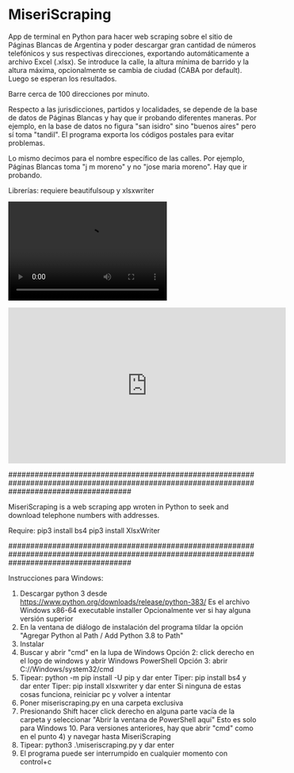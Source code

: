 # MiseriScraping
App de terminal en Python para hacer web scraping sobre el sitio de Páginas Blancas de Argentina y poder descargar gran cantidad de números telefónicos y sus respectivas direcciones, exportando automáticamente a archivo Excel (.xlsx). Se introduce la calle, la altura mínima de barrido y la altura máxima, opcionalmente se cambia de ciudad (CABA por default). Luego se esperan los resultados.

Barre cerca de 100 direcciones por minuto.

Respecto a las jurisdicciones, partidos y localidades, se depende de la base de datos de Páginas Blancas y hay que ir probando diferentes maneras. Por ejemplo, en la base de datos no figura "san isidro" sino "buenos aires" pero sí toma "tandil". El programa exporta los códigos postales para evitar problemas.

Lo mismo decimos para el nombre específico de las calles. Por ejemplo, Páginas Blancas toma "j m moreno" y no "jose maria moreno". Hay que ir probando.

Librerías: requiere beautifulsoup y xlsxwriter

<video src="https://www.youtube.com/embed/AJW4_3rtcoE" width="320" height="200" controls preload></video>
<iframe width="560" height="315" src="https://www.youtube.com/embed/AJW4_3rtcoE" frameborder="0" allow="accelerometer; autoplay; encrypted-media; gyroscope; picture-in-picture" allowfullscreen></iframe>

############################################################################################################################################

MiseriScraping is a web scraping app wroten in Python to seek and download telephone numbers with addresses.

Require:
pip3 install bs4
pip3 install XlsxWriter


############################################################################################################################################

Instrucciones para Windows:
1) Descargar python 3 desde https://www.python.org/downloads/release/python-383/
   Es el archivo Windows x86-64 executable installer
   Opcionalmente ver si hay alguna versión superior
2) En la ventana de diálogo de instalación del programa tildar la opción "Agregar Python al Path / Add Python 3.8 to Path"
3) Instalar
4) Buscar y abrir "cmd" en la lupa de Windows
   Opción 2: click derecho en el logo de windows y abrir Windows PowerShell
   Opción 3: abrir C://Windows/system32/cmd
5) Tipear: python -m pip install -U pip    y dar enter
   Tiper:  pip install bs4                 y dar enter
   Tiper:  pip install xlsxwriter          y dar enter
   Si ninguna de estas cosas funciona, reiniciar pc y volver a intentar
6) Poner miseriscraping.py en una carpeta exclusiva
7) Presionando Shift hacer click derecho en alguna parte vacía de la carpeta y seleccionar "Abrir la ventana de PowerShell aquí"
   Esto es solo para Windows 10. Para versiones anteriores, hay que abrir "cmd" como en el punto 4) y navegar hasta MiseriScraping
8) Tipear: python3 .\miseriscraping.py     y dar enter
9) El programa puede ser interrumpido en cualquier momento con control+c



